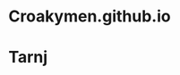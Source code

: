# Croakymen.github.io

<!doctype html>
<html lang="en">
  <head>
    <meta charset="utf-8">
    <title>Tarnj</title>
    <meta name="description" content="Tarnj">
    <meta name="author" content="Tarnj">
    <link rel="stylesheet" href="css/styles.css?v=1.0">
  </head>
  <body>
    <h1>Tarnj</h1>
    <script src="js/scripts.js"></script>
  </body>
</html>